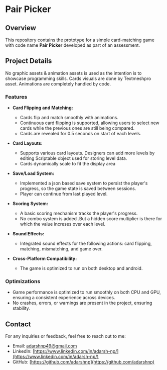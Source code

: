 # Pair Picker

## Overview

This repository contains the prototype for a simple card-matching game with code name **Pair Picker** developed as part of an assessment. 

## Project Details

No graphic assets & animation assets is used as the intention is to showcase programming skills. 
Cards visuals are done by Textmeshpro asset. 
Animations are completely handled by code.

### Features

- **Card Flipping and Matching:**
  - Cards flip and match smoothly with animations.
  - Continuous card flipping is supported, allowing users to select new cards while the previous ones are still being compared.
  - Cards are revealed for 0.5 seconds on start of each levels.

- **Card Layouts:**
  - Supports various card layouts. Designers can add more levels by editing Scriptable object used for storing level data.
  - Cards dynamically scale to fit the display area

- **Save/Load System:**
  - Implemented a json based save system to persist the player's progress, so the game state is saved between sessions.
  - Player can continue from last played level.

- **Scoring System:**
  - A basic scoring mechanism tracks the player's progress.
  - No combo system is added .But a hidden score multiplier is there for which the value increses over each level.

- **Sound Effects:**
  - Integrated sound effects for the following actions: card flipping, matching, mismatching, and game over.

- **Cross-Platform Compatibility:**
  - The game is optimized to run on both desktop and android.

### Optimizations

- Game performance is optimized to run smoothly on both CPU and GPU, ensuring a consistent experience across devices.
- No crashes, errors, or warnings are present in the project, ensuring stability.

## Contact

For any inquiries or feedback, feel free to reach out to me:

- Email: adarshnp49@gmail.com
- LinkedIn: [https://www.linkedin.com/in/adarsh-np/](https://www.linkedin.com/in/adarsh-np/)
- GitHub: [https://github.com/adarshnp](https://github.com/adarshnp)